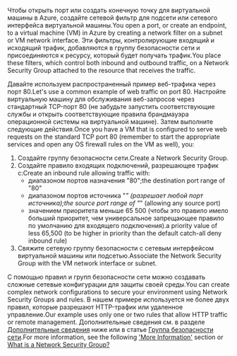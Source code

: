 <span data-ttu-id="be710-101">Чтобы открыть порт или создать конечную точку для виртуальной машины в Azure, создайте сетевой фильтр для подсети или сетевого интерфейса виртуальной машины.</span><span class="sxs-lookup"><span data-stu-id="be710-101">You open a port, or create an endpoint, to a virtual machine (VM) in Azure by creating a network filter on a subnet or VM network interface.</span></span> <span data-ttu-id="be710-102">Эти фильтры, контролирующие входящий и исходящий трафик, добавляются в группу безопасности сети и присоединяются к ресурсу, который будет получать трафик.</span><span class="sxs-lookup"><span data-stu-id="be710-102">You place these filters, which control both inbound and outbound traffic, on a Network Security Group attached to the resource that receives the traffic.</span></span>

<span data-ttu-id="be710-103">Давайте используем распространенный пример веб-трафика через порт 80.</span><span class="sxs-lookup"><span data-stu-id="be710-103">Let's use a common example of web traffic on port 80.</span></span> <span data-ttu-id="be710-104">Настройте виртуальную машину для обслуживания веб-запросов через стандартный TCP-порт 80 (не забудьте запустить соответствующие службы и открыть соответствующие правила брандмауэра операционной системы на виртуальной машине). Затем выполните следующие действия.</span><span class="sxs-lookup"><span data-stu-id="be710-104">Once you have a VM that is configured to serve web requests on the standard TCP port 80 (remember to start the appropriate services and open any OS firewall rules on the VM as well), you:</span></span>

1. <span data-ttu-id="be710-105">Создайте группу безопасности сети.</span><span class="sxs-lookup"><span data-stu-id="be710-105">Create a Network Security Group.</span></span>
2. <span data-ttu-id="be710-106">Создайте правило входящих подключений, разрешающее трафик с:</span><span class="sxs-lookup"><span data-stu-id="be710-106">Create an inbound rule allowing traffic with:</span></span>
   * <span data-ttu-id="be710-107">диапазоном портов назначения "80";</span><span class="sxs-lookup"><span data-stu-id="be710-107">the destination port range of "80"</span></span>
   * <span data-ttu-id="be710-108">диапазоном портов источника "*" (разрешает любой порт источника);</span><span class="sxs-lookup"><span data-stu-id="be710-108">the source port range of "*" (allowing any source port)</span></span>
   * <span data-ttu-id="be710-109">значением приоритета меньше 65 500 (чтобы это правило имело больший приоритет, чем универсальное запрещающее правило по умолчанию для входящего подключения).</span><span class="sxs-lookup"><span data-stu-id="be710-109">a priority value of less 65,500 (to be higher in priority than the default catch-all deny inbound rule)</span></span>
3. <span data-ttu-id="be710-110">Свяжите сетевую группу безопасности с сетевым интерфейсом виртуальной машины или подсетью.</span><span class="sxs-lookup"><span data-stu-id="be710-110">Associate the Network Security Group with the VM network interface or subnet.</span></span>

<span data-ttu-id="be710-111">С помощью правил и групп безопасности сети можно создавать сложные сетевые конфигурации для защиты своей среды.</span><span class="sxs-lookup"><span data-stu-id="be710-111">You can create complex network configurations to secure your environment using Network Security Groups and rules.</span></span> <span data-ttu-id="be710-112">В нашем примере используется не более двух правил, которые разрешают HTTP-трафик или удаленное управление.</span><span class="sxs-lookup"><span data-stu-id="be710-112">Our example uses only one or two rules that allow HTTP traffic or remote management.</span></span> <span data-ttu-id="be710-113">Дополнительные сведения см. в разделе [Дополнительные сведения](#more-information-on-network-security-groups) ниже или в статье [Группа безопасности сети](../articles/virtual-network/virtual-networks-nsg.md).</span><span class="sxs-lookup"><span data-stu-id="be710-113">For more information, see the following ['More Information'](#more-information-on-network-security-groups) section or [What is a Network Security Group?](../articles/virtual-network/virtual-networks-nsg.md)</span></span>

